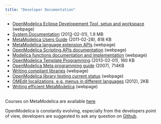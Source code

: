 ```yaml
---
title: "Developer Documentation"
---
```

<ul>
<li><span style="text-decoration: underline;"><a href="/documents/">OpenModelica Eclipse Developement Tool, setup and workspace</a></span> (webpage)</li>
<li><a href="https://openmodelcia.org/svn/OpenModelica/tags/OPENMODELICA_1_9_0_BETA_4/doc/OpenModelicaSystem.pdf"><span style="text-decoration: underline;">System Documentation</span></a> (201<span style="text-decoration: underline;">3</span>-02-01), 1.9 MB</li>
<li><a href="https://openmodelcia.org/svn/OpenModelica/tags/OPENMODELICA_1_9_0_BETA_3/doc/OpenModelicaMetaProgramming.pdf"><span style="text-decoration: underline;">MetaModelica Users Guide</span></a> (2011-02-28), 818 KB</li>
<li><span style="text-decoration: underline;"><a href="https://build.openmodelica.org/Documentation/MetaModelica.html">MetaModelica language extension APIs</a></span> (webpage)</li>
<li><span style="text-decoration: underline;"><a href="https://build.openmodelica.org/Documentation/OpenModelica.Scripting.html">OpenModelica Scripting APIs documentation</a></span> (webpage)</li>
<li><span style="text-decoration: underline;"><a href="https://build.openmodelica.org/Documentation/">Modelica functions documentation and implementation</a></span> (webpage)</li>
<li><a href="https://openmodelcia.org/svn/OpenModelica/tags/OPENMODELICA_1_9_0_BETA_4/doc/OpenModelicaTemplateProgramming.pdf"><span style="text-decoration: underline;">OpenModelica Template Programming</span></a> (2013-02-01), 160 KB</li>
<li><span style="text-decoration: underline;"><a href="https://openmodelcia.org/svn/OpenModelica/installers/windows/OMDev/OpenModelicaMetaProgramming.pdf">OpenModelica Meta programming guide</a></span> (2007), 714KB</li>
<li><span style="text-decoration: underline;"><a href="https://trac.openmodelica.org/OpenModelica/wiki/WritingCompliantLibraries">Writing compliant libraries</a></span> (webpage)</li>
<li><a href="https://test.openmodelica.org/libraries/"><span style="text-decoration: underline;">OpenModelica library testing current status</span></a> (webpage)</li>
<li><span style="text-decoration: underline;"><a href="https://openmodelcia.org/svn/OpenModelica/trunk/OMEdit/OMEditGUI/Resources/nls/README.txt" target="_blank">OMEdit localizations, e.g. menus in different languages</a></span>&nbsp;(2012), 2KB</li>
<li><span style="text-decoration: underline;"><a href="https://trac.openmodelica.org/OpenModelica/wiki/WritingEfficientMetaModelica" target="_blank">Writing efficient MetaModelica</a></span> (webpage)</li>
</ul>
<p><br />Courses on MetaModelica are available <a href="/developersresources/courses">here</a></p>
<p>OpenModelica is constantly evolving, especially from the developers point of view, developers are suggested to ask any question on
<a href="https://github.com/OpenModelica/OpenModelica">Github</a>.
